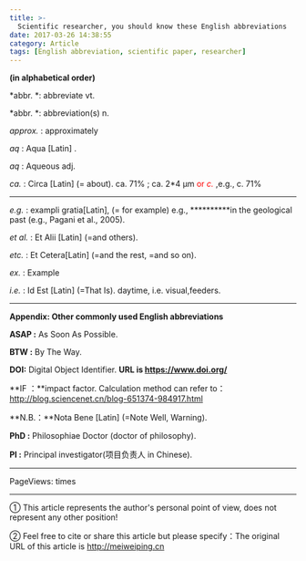 ```yaml
---
title: >-
  Scientific researcher, you should know these English abbreviations
date: 2017-03-26 14:38:55
category: Article
tags: [English abbreviation, scientific paper, researcher]
---
```




**(in alphabetical order)**

*abbr. *: abbreviate vt. 

*abbr. *: abbreviation(s)  n.

*approx.* : approximately 

*aq* : Aqua   [Latin] .

*aq* : Aqueous adj. 

*ca.* : Circa [Latin] (= about).        ca. 71% ;  ca. 2\*4 μm <font color=red> or  *c.*</font> ,e.g., c. 71%

<!-- more -->

---

*e.g.* : exampli gratia[Latin], (= for example)     e.g.,  **********in the geological past (e.g., Pagani et al., 2005).

*et al.* : Et Alii [Latin] (=and others).

*etc.* : Et Cetera[Latin] (=and the rest, =and so on).

*ex.* : Example

*i.e.* : Id Est [Latin] (=That Is).      daytime, i.e. visual,feeders.

---


**Appendix: Other commonly used English abbreviations**


**ASAP :** As Soon As Possible.

**BTW :** By The Way.

**DOI:** Digital Object Identifier.     **URL is https://www.doi.org/**

**IF ：**impact factor.  Calculation method can refer to： http://blog.sciencenet.cn/blog-651374-984917.html

**N.B.：**Nota Bene [Latin] (=Note Well, Warning).

**PhD :** Philosophiae Doctor (doctor of philosophy).

**PI :** Principal investigator(项目负责人 in Chinese).



---

<span id="busuanzi_container_page_pv">
PageViews: <span id="busuanzi_value_page_pv"></span> times
</span>

---

① This article represents the author's personal point of view, does not represent any other position!

② Feel free to cite or share this article but please specify：The original URL of this article is http://meiweiping.cn
